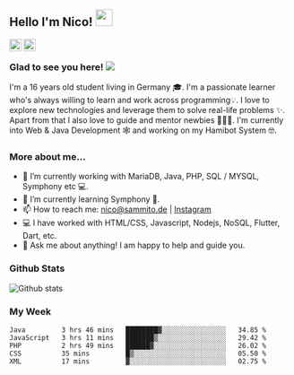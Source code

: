 ## Hello I'm Nico! <img src="https://raw.githubusercontent.com/iampavangandhi/iampavangandhi/master/gifs/Hi.gif" width="30px"></h2>


<a href="https://github.com/nicosammito">
  <img align="left" alt="Nico's Github" width="22px" src="https://cdn.jsdelivr.net/npm/simple-icons@v3/icons/github.svg" />
</a>

<a href="https://instagram.com/nico_sammito/">
  <img align="left" alt="Nico's Instagram" width="22px" src="https://cdn.jsdelivr.net/npm/simple-icons@v3/icons/instagram.svg" />
</a>

<br />

### Glad to see you here! ![](https://visitor-badge.glitch.me/badge?page_id=nicosammito)

I'm a 16 years old student living in Germany 🎓. I'm a passionate learner who's always willing to learn and work across programming💡. I love to explore new technologies and leverage them to solve real-life problems ✨. Apart from that I also love to guide and mentor newbies 👨🏻‍💻. I'm currently into Web & Java Development 🕸️ and working on my Hamibot System 🤓.

### More about me...

- 🔭 I’m currently working with MariaDB, Java, PHP, SQL / MYSQL, Symphony etc 💻.
- 🌱 I’m currently learning Symphony 🚀.
- 📫 How to reach me: nico@sammito.de | [Instagram](https://instagram.com/nico_sammito)
- 💻 I have worked with HTML/CSS, Javascript, Nodejs, NoSQL, Flutter, Dart, etc.
- 💬 Ask me about anything! I am happy to help and guide you.

### Github Stats

![Github stats](https://github-readme-stats.vercel.app/api?username=nicosammito&show_icons=true&hide_border=true&count_private=true)

### My Week

<!--START_SECTION:waka-->
```text
Java         3 hrs 46 mins   ████████▓░░░░░░░░░░░░░░░░   34.85 % 
JavaScript   3 hrs 11 mins   ███████▒░░░░░░░░░░░░░░░░░   29.42 % 
PHP          2 hrs 49 mins   ██████▓░░░░░░░░░░░░░░░░░░   26.02 % 
CSS          35 mins         █▒░░░░░░░░░░░░░░░░░░░░░░░   05.50 % 
XML          17 mins         ▓░░░░░░░░░░░░░░░░░░░░░░░░   02.75 % 
```
<!--END_SECTION:waka-->
